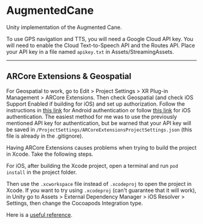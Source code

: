 # AugmentedCane
Unity implementation of the Augmented Cane.

To use GPS navigation and TTS, you will need a Google Cloud API key. You will need to enable the Cloud Text-to-Speech API and the Routes API. Place your API key in a file named `apikey.txt` in Assets/StreamingAssets.

***

## ARCore Extensions & Geospatial

For Geospatial to work, go to Edit > Project Settings > XR Plug-in Management > ARCore Extensions. Then check Geospatial (and check iOS Support Enabled if building for iOS) and set up authorization. Follow the instructions in [this link](https://developers.google.com/ar/develop/unity-arf/geospatial/enable-android) for Android authentication or follow [this link](https://developers.google.com/ar/develop/unity-arf/geospatial/enable-ios) for iOS authentication. The easiest method for me was to use the previously mentioned API key for authentication, but be warned that your API key will be saved in `/ProjectSettings/ARCoreExtensionsProjectSettings.json` (this file is already in the .gitignore).

Having ARCore Extensions causes problems when trying to build the project in Xcode. Take the following steps.

For iOS, after building the Xcode project, open a terminal and run `pod install` in the project folder.

Then use the `.xcworkspace` file instead of `.xcodeproj` to open the project in Xcode. If you want to try using `.xcodeproj` (can't guarantee that it will work), in Unity go to Assets > External Dependency Manager > iOS Resolver > Settings, then change the Cocoapods Integration type.

Here is a [useful reference](https://shobhitsamaria.com/cocoapods-installation-failure-while-building-unity-project-for-ios/).
